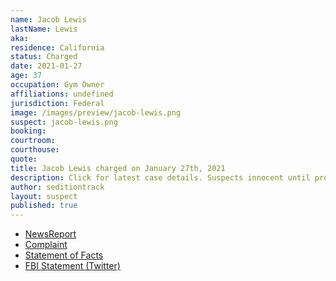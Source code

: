 ```yaml
---
name: Jacob Lewis
lastName: Lewis
aka:
residence: California
status: Charged
date: 2021-01-27
age: 37
occupation: Gym Owner
affiliations: undefined
jurisdiction: Federal
image: /images/preview/jacob-lewis.png
suspect: jacob-lewis.png
booking:
courtroom:
courthouse:
quote:
title: Jacob Lewis charged on January 27th, 2021
description: Click for latest case details. Suspects innocent until proven guilty.
author: seditiontrack
layout: suspect
published: true
---
```

- [NewsReport](https://www.washingtonpost.com/nation/2021/01/29/jacob-lewis-capitol-riot-gym/)
- [Complaint](https://www.justice.gov/opa/page/file/1361031/download)
- [Statement of Facts](https://www.justice.gov/opa/page/file/1361031/download)
- [FBI Statement (Twitter)](https://twitter.com/FBILosAngeles/status/1354611293324505090?s=20)
